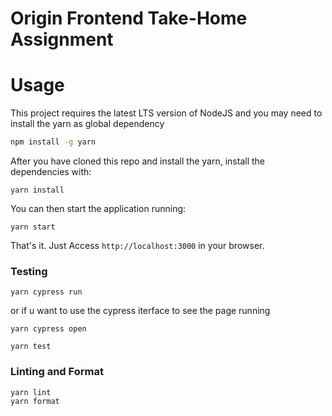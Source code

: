 # Origin Frontend Take-Home Assignment

# Usage

This project requires the latest LTS version of NodeJS and you may need to install the yarn as global dependency

```bash
npm install -g yarn
```

After you have cloned this repo and install the yarn, install the dependencies with:

```
yarn install
```

You can then start the application running:

```
yarn start
```

That's it. Just Access `http://localhost:3000` in your browser.

### Testing

```
yarn cypress run
```

or if u want to use the cypress iterface to see the page running

```
yarn cypress open
```

```
yarn test
```

### Linting and Format

```
yarn lint
yarn format
```


